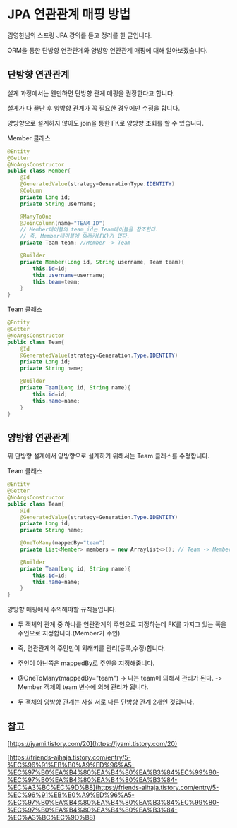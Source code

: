 # JPA 연관관계 매핑 방법

김영한님의 스프링 JPA 강의를 듣고 정리를 한 글입니다.

ORM을 통한 단방향 연관관계와 양방향 연관관계 매핑에 대해 알아보겠습니다.

## 단방향 연관관계
설계 과정에서는 웬만하면 단방향 관계 매핑을 권장한다고 합니다.

설계가 다 끝난 후 양방향 관계가 꼭 필요한 경우에만 수정을 합니다.

양방향으로 설계하지 않아도 join을 통한 FK로 양방향 조회를 할 수 있습니다.

Member 클래스
```java
@Entity
@Getter
@NoArgsConstructor
public class Member{
    @Id
    @GeneratedValue(strategy=GenerationType.IDENTITY)
    @Column
    private Long id;
    private String username;

    @ManyToOne
    @JoinColumn(name="TEAM_ID")
    // Member테이블의 team_id는 Team테이블을 참조한다.
    // 즉, Member테이블에 외래키(FK)가 있다.
    private Team team; //Member -> Team

    @Builder
    private Member(Long id, String username, Team team){
        this.id=id;
        this.username=username;
        this.team=team;
    }
}
```
Team 클래스
```java
@Entity
@Getter
@NoArgsConstructor
public class Team{
    @Id
    @GeneratedValue(strategy=Generation.Type.IDENTITY)
    private Long id;
    private String name;

    @Builder
    private Team(Long id, String name){
        this.id=id;
        this.name=name;
    }
}
```

## 양방향 연관관계

위 단방향 설계에서 양방향으로 설계하기 위해서는 Team 클래스를 수정합니다.

Team 클래스
```java
@Entity
@Getter
@NoArgsConstructor
public class Team{
    @Id
    @GeneratedValue(strategy=Generation.Type.IDENTITY)
    private Long id;
    private String name;

    @OneToMany(mappedBy="team")
    private List<Member> members = new Arraylist<>(); // Team -> Member

    @Builder
    private Team(Long id, String name){
        this.id=id;
        this.name=name;
    }
}
```
양방향 매핑에서 주의해야할 규칙들입니다.
- 두 객체의 관계 중 하나를 연관관계의 주인으로 지정하는데 FK를 가지고 있는 쪽을 주인으로 지정합니다.(Member가 주인)
- 즉, 연관관계의 주인만이 외래키를 관리(등록,수정)합니다.

- 주인이 아닌쪽은 mappedBy로 주인을 지정해줍니다.
- @OneToMany(mappedBy="team") -> 나는 team에 의해서 관리가 된다. -> Member 객체의 team 변수에 의해 관리가 됩니다.

- 두 객체의 양방향 관계는 사실 서로 다른 단방향 관계 2개인 것입니다.

## 참고
[https://jyami.tistory.com/20](https://jyami.tistory.com/20)

[https://friends-aihaja.tistory.com/entry/5-%EC%96%91%EB%B0%A9%ED%96%A5-%EC%97%B0%EA%B4%80%EA%B4%80%EA%B3%84%EC%99%80-%EC%97%B0%EA%B4%80%EA%B4%80%EA%B3%84-%EC%A3%BC%EC%9D%B8](https://friends-aihaja.tistory.com/entry/5-%EC%96%91%EB%B0%A9%ED%96%A5-%EC%97%B0%EA%B4%80%EA%B4%80%EA%B3%84%EC%99%80-%EC%97%B0%EA%B4%80%EA%B4%80%EA%B3%84-%EC%A3%BC%EC%9D%B8)